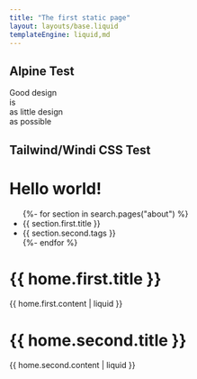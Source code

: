 ```yaml
---
title: "The first static page"
layout: layouts/base.liquid
templateEngine: liquid,md
---
```


## Alpine Test
  <div>
    <div>
      <span class="text-change">Good design</span><br/>
      <span class="change">is<br/>as little design<br/>as possible</span><br/>
      <span x-data="{message:'🤖 Hello World 🤓'}" x-text="message"></span>
    </div>
  </div>
  
 ## Tailwind/Windi CSS Test 
  
<h1 class="text-3xl font-bold underline">Hello world!</h1>

<ul>
  {%- for section in search.pages("about") %}
  <li>{{ section.first.title }}</li>
  <li>{{ section.second.tags }}</li>
  {%- endfor %}
</ul>



# {{ home.first.title }}

{{ home.first.content | liquid }}

# {{ home.second.title }}

{{ home.second.content | liquid 
}}
